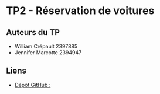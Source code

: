 # TP2 - Réservation de voitures

## Auteurs du TP

- William Crépault 2397885
- Jennifer Marcotte 2394947

## Liens

- [Dépôt GitHub :](https://github.com/orgs/DFC-Informatique-Cegep-de-Sainte-Foy/teams/datanoinsertidbrainsdilitid) 
